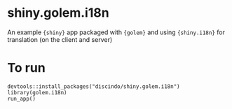 # shiny.golem.i18n
An example `{shiny}` app packaged with `{golem}` and using `{shiny.i18n}` for translation (on the client and server)

# To run

```
devtools::install_packages("discindo/shiny.golem.i18n")
library(golem.i18n)
run_app()
```
